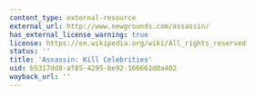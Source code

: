 ```yaml
---
content_type: external-resource
external_url: http://www.newgrounds.com/assassin/
has_external_license_warning: true
license: https://en.wikipedia.org/wiki/All_rights_reserved
status: ''
title: 'Assassin: Kill Celebrities'
uid: b5317dd8-af85-4295-be92-166661d0a402
wayback_url: ''
---
```

